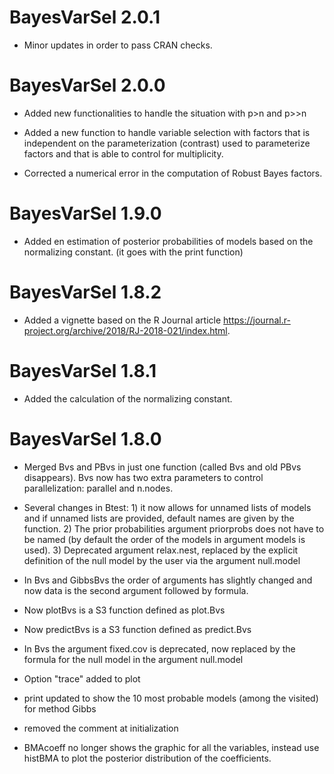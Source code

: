 
# BayesVarSel 2.0.1
* Minor updates in order to pass CRAN checks.

# BayesVarSel 2.0.0

* Added new functionalities to handle the situation with p>n and p>>n

* Added a new function to handle variable selection with factors that is independent on the parameterization (contrast) used to parameterize factors and that is able to control for multiplicity.

* Corrected a numerical error in the computation of Robust Bayes factors.

# BayesVarSel 1.9.0

* Added en estimation of posterior probabilities of models based on the normalizing constant. 
(it goes with the print function)

# BayesVarSel 1.8.2

* Added a vignette based on the R Journal article https://journal.r-project.org/archive/2018/RJ-2018-021/index.html.

# BayesVarSel 1.8.1

* Added the calculation of the normalizing constant.

# BayesVarSel 1.8.0

* Merged Bvs and PBvs in just one function (called Bvs and old PBvs disappears). Bvs now has two extra parameters to control parallelization: parallel and n.nodes.

* Several changes in Btest: 1) it now allows for unnamed lists of models and if unnamed lists are provided, default names are given by the function. 2) The prior probabilities argument priorprobs does not have to be named (by default the order of the models in argument models is used). 3) Deprecated argument relax.nest, replaced by the explicit definition of the null model by the user via the argument null.model

* In Bvs and GibbsBvs the order of arguments has slightly changed and now data is the second argument followed by formula.

* Now plotBvs is a S3 function defined as plot.Bvs

* Now predictBvs is a S3 function defined as predict.Bvs

* In Bvs the argument fixed.cov is deprecated, now replaced by the formula for the null model in the argument null.model

* Option "trace" added to plot

* print updated to show the 10 most probable models (among the visited) for method Gibbs

* removed the comment at initialization

* BMAcoeff no longer shows the graphic for all the variables, instead use histBMA to plot the posterior distribution of the coefficients. 
